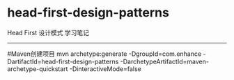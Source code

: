 # head-first-design-patterns
Head First 设计模式 学习笔记

---
#Maven创建项目
mvn archetype:generate -DgroupId=com.enhance -DartifactId=head-first-design-patterns -DarchetypeArtifactId=maven-archetype-quickstart -DinteractiveMode=false
